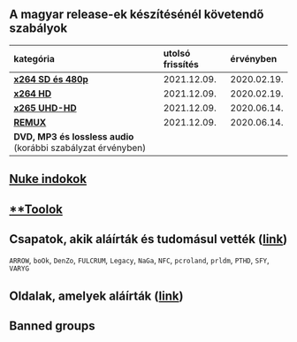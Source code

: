## A magyar release-ek készítésénél követendő szabályok
| kategória                                                     | utolsó frissítés | érvényben         |
| :-                                                            | :-               | :-                |
| [**x264 SD és 480p**](series-and-movies-x264-sd-and-480p.md)  | 2021.12.09.      | 2020.02.19.       |
| [**x264 HD**](series-and-movies-x264-hd.md)                   | 2021.12.09.      | 2020.02.19.       |
| [**x265 UHD-HD**](series-and-movies-x265-hd-uhd.md)           | 2021.12.09.      | 2020.06.14.       |
| [**REMUX**](series-and-movies-remux.md)                       | 2021.12.09.      | 2020.06.14.       |
| **DVD, MP3 és lossless audio** (korábbi szabályzat érvényben) |                  |                   |

## [**Nuke indokok**](nuke-reasons.md)

## [**Toolok](files/tools.md)

## Csapatok, akik aláírták és tudomásul vették ([link](https://github.com/encoding-hun/rules-and-standards/issues/14))
`ARROW`, `boOk`, `DenZo`, `FULCRUM`, `Legacy`, `NaGa`, `NFC`, `pcroland`, `prldm`, `PTHD`, `SFY`, `VARYG`

## Oldalak, amelyek aláírták ([link](https://github.com/encoding-hun/rules-and-standards/issues/18))

## Banned groups
